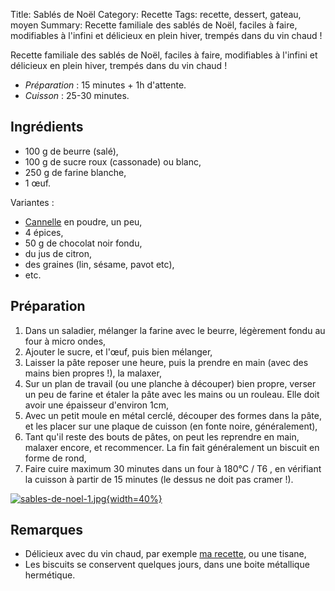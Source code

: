 Title: Sablés de Noël
Category: Recette
Tags: recette, dessert, gateau, moyen
Summary: Recette familiale des sablés de Noël, faciles à faire, modifiables à l'infini et délicieux en plein hiver, trempés dans du vin chaud !

Recette familiale des sablés de Noël, faciles à faire, modifiables à l'infini et délicieux en plein hiver, trempés dans du vin chaud !

- *Préparation* : 15 minutes + 1h d'attente.
- *Cuisson* : 25-30 minutes.

## Ingrédients
- 100 g de beurre (salé),
- 100 g de sucre roux (cassonade) ou blanc,
- 250 g de farine blanche,
- 1 œuf.

Variantes :

- [Cannelle](https://fr.wikipedia.org/wiki/Cannelle) en poudre, un peu,
- 4 épices,
- 50 g de chocolat noir fondu,
- du jus de citron,
- des graines (lin, sésame, pavot etc),
- etc.

## Préparation
1. Dans un saladier, mélanger la farine avec le beurre, légèrement fondu au four à micro ondes,
2. Ajouter le sucre, et l'œuf, puis bien mélanger,
3. Laisser la pâte reposer une heure, puis la prendre en main (avec des mains bien propres !), la malaxer,
4. Sur un plan de travail (ou une planche à découper) bien propre, verser un peu de farine et étaler la pâte avec les mains ou un rouleau. Elle doit avoir une épaisseur d'environ 1cm,
5. Avec un petit moule en métal cerclé, découper des formes dans la pâte, et les placer sur une plaque de cuisson (en fonte noire, généralement),
6. Tant qu'il reste des bouts de pâtes, on peut les reprendre en main, malaxer encore, et recommencer. La fin fait généralement un biscuit en forme de rond,
7. Faire cuire maximum 30 minutes dans un four à 180°C / T6 <i class="fa fa-thermometer-full" aria-hidden="true"></i>, en vérifiant la cuisson à partir de 15 minutes (le dessus ne doit pas cramer !).

[![sables-de-noel-1.jpg]({filename}images/sables-de-noel-1.jpg){width=40%}]({filename}images/sables-de-noel-1.jpg)


## Remarques
- Délicieux avec du vin chaud, par exemple [ma recette](https://perso.crans.org/besson/cuisine/vin-chaud-de-noel.html), ou une tisane,
- Les biscuits se conservent quelques jours, dans une boite métallique hermétique.
